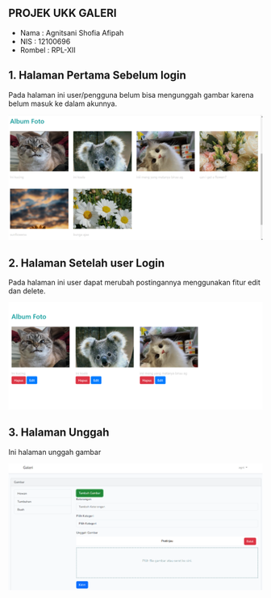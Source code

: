 ## PROJEK UKK GALERI
- Nama : Agnitsani Shofia Afipah 
- NIS : 12100696
- Rombel : RPL-XII

## 1. Halaman Pertama Sebelum login

Pada halaman ini user/pengguna belum bisa mengunggah gambar karena belum masuk ke dalam akunnya.

![alt text](https://github.com/Agnitsani-Shofia/UKK_GALERI/blob/main/Screenshot%202024-04-25%20133127.png?raw=true)


## 2. Halaman Setelah user Login

Pada halaman ini user dapat merubah postingannya menggunakan fitur edit dan delete.

![alt text](https://github.com/Agnitsani-Shofia/UKK_GALERI/blob/main/Screenshot%202024-04-25%20133158.png?raw=true)


## 3. Halaman Unggah

Ini halaman unggah gambar

![alt text](https://github.com/Agnitsani-Shofia/UKK_GALERI/blob/main/Screenshot%202024-04-25%20133219.png?raw=true)
